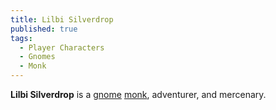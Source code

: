 ```yaml
---
title: Lilbi Silverdrop
published: true
tags:
  - Player Characters
  - Gnomes
  - Monk
---
```


**Lilbi Silverdrop** is a [gnome](/compendium/Gnome) [monk](/compendium/Monk), adventurer, and mercenary.

